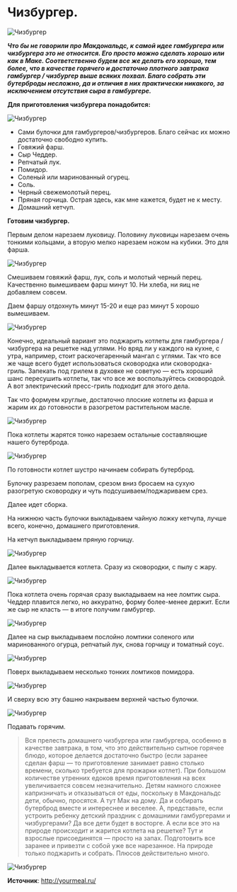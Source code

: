 # Чизбургер.

![Чизбургер](/images/Kulinar/Zakuski/cheeseburger_1.jpg 'Чизбургер')

_**Что бы не говорили про Макдональдс, к самой идее гамбургера или чизбургера это не относится. Его просто можно сделать хорошо или как в Маке. Соответственно будем все же делать его хорошо, тем более, что в качестве горячего и достаточно плотного завтрака гамбургер / чизбургер выше всяких похвал. Благо собрать эти бутерброды несложно, да и отличия в них практически никакого, за исключением отсутствия сыра в гамбургере.**_

**Для приготовления чизбургера понадобится:**

![Чизбургер](/images/Kulinar/Zakuski/cheeseburger_2.jpg 'Чизбургер')

- Сами булочки для гамбургеров/чизбургеров. Благо сейчас их можно достаточно свободно купить.
- Говяжий фарш.
- Сыр Чеддер.
- Репчатый лук.
- Помидор.
- Соленый или маринованный огурец.
- Соль.
- Черный свежемолотый перец.
- Пряная горчица. Острая здесь, как мне кажется, будет не к месту.
- Домашний кетчуп.

**Готовим чизбургер.**

Первым делом нарезаем луковицу. Половину луковицы нарезаем очень тонкими кольцами, а вторую мелко нарезаем ножом на кубики. Это для фарша.

![Чизбургер](/images/Kulinar/Zakuski/cheeseburger_3.jpg 'Чизбургер')

Смешиваем говяжий фарш, лук, соль и молотый черный перец. Качественно вымешиваем фарш минут 10. Ни хлеба, ни яиц не добавляем совсем.

Даем фаршу отдохнуть минут 15-20 и еще раз минут 5 хорошо вымешиваем.

![Чизбургер](/images/Kulinar/Zakuski/cheeseburger_4.jpg 'Чизбургер')

Конечно, идеальный вариант это поджарить котлеты для гамбургера / чизбургера на решетке над углями. Но вряд ли у каждого на кухне, с утра, например, стоит раскочегаренный мангал с углями. Так что все же чаще всего будет использоваться сковородка или сковородка-гриль. Запекать под грилем в духовке не советую — есть хороший шанс пересушить котлеты, так что все же воспользуйтесь сковородой. А вот электрический пресс-гриль подходит для этого дела.

Так что формуем круглые, достаточно плоские котлеты из фарша и жарим их до готовности в разогретом растительном масле.

![Чизбургер](/images/Kulinar/Zakuski/cheeseburger_5.jpg 'Чизбургер')

Пока котлеты жарятся тонко нарезаем остальные составляющие нашего бутерброда.

![Чизбургер](/images/Kulinar/Zakuski/cheeseburger_6.jpg 'Чизбургер')

По готовности котлет шустро начинаем собирать бутерброд.

Булочку разрезаем пополам, срезом вниз бросаем на сухую разогретую сковородку и чуть подсушиваем/поджариваем срез.

Далее идет сборка.

На нижнюю часть булочки выкладываем чайную ложку кетчупа, лучше всего, конечно, домашнего приготовления.

На кетчуп выкладываем пряную горчицу.

![Чизбургер](/images/Kulinar/Zakuski/cheeseburger_7.jpg 'Чизбургер')

Далее выкладывается котлета. Сразу из сковородки, с пылу с жару.

![Чизбургер](/images/Kulinar/Zakuski/cheeseburger_8.jpg 'Чизбургер')

Пока котлета очень горячая сразу выкладываем на нее ломтик сыра. Чеддер плавится легко, но аккуратно, форму более-менее держит. Если же сыр не класть — в итоге получим гамбургер.

![Чизбургер](/images/Kulinar/Zakuski/cheeseburger_9.jpg 'Чизбургер')

Далее на сыр выкладываем послойно ломтики соленого или маринованного огурца, репчатый лук, снова горчицу и томатный соус.

![Чизбургер](/images/Kulinar/Zakuski/cheeseburger_10.jpg 'Чизбургер')

Поверх выкладываем несколько тонких ломтиков помидора.

![Чизбургер](/images/Kulinar/Zakuski/cheeseburger_11.jpg 'Чизбургер')

И сверху всю эту башню накрываем верхней частью булочки.

![Чизбургер](/images/Kulinar/Zakuski/cheeseburger_12.jpg 'Чизбургер')

Подавать горячим.

> Вся прелесть домашнего чизбургера или гамбургера, особенно в качестве завтрака, в том, что это действительно сытное горячее блюдо, которое делается достаточно быстро (если заранее сделан фарш — то приготовление занимает равно столько времени, сколько требуется для прожарки котлет). При большом количестве утренних едоков время приготовления на всех увеличивается совсем незначительно. Детям намного сложнее капризничать и отказываться от еды, поскольку в Макдональдс дети, обычно, просятся. А тут Мак на дому. Да и собирать бутерброд вместе и интереснее и веселее. А, представьте, если устроить ребенку детский праздник с домашними гамбургерами и чизбургерами? Да все дети будет в восторге. А если все это на природе происходит и жарится котлета на решетке? Тут и взрослые присоединятся — просто на запах. Подготовить все заранее и привезти с собой уже все нарезанное. На природе только поджарить и собрать. Плюсов действительно много.

![Чизбургер](/images/Kulinar/Zakuski/cheeseburger_13.jpg 'Чизбургер')

**Источник**: http://yourmeal.ru/
